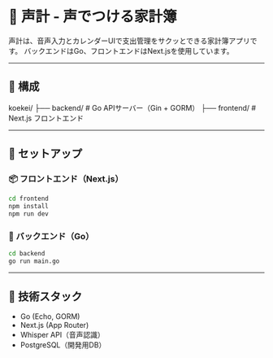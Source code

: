 # 🧾 声計 - 声でつける家計簿

声計は、音声入力とカレンダーUIで支出管理をサクッとできる家計簿アプリです。
バックエンドはGo、フロントエンドはNext.jsを使用しています。

---

## 📁 構成

koekei/
├── backend/   # Go APIサーバー（Gin + GORM）
├── frontend/  # Next.js フロントエンド

---

## 🚀 セットアップ

### 📦 フロントエンド（Next.js）

```bash
cd frontend
npm install
npm run dev
```

### 🧠 バックエンド（Go）

```bash
cd backend
go run main.go
```

---

## 🔧 技術スタック
- Go (Echo, GORM)
- Next.js (App Router)
- Whisper API（音声認識）
- PostgreSQL（開発用DB）